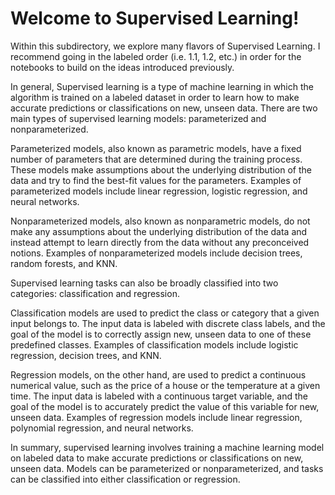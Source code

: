 # Welcome to Supervised Learning!

Within this subdirectory, we explore many flavors of Supervised Learning. I recommend going in the labeled order (i.e. 1.1, 1.2, etc.) in order for the notebooks to build on the ideas introduced previously.

In general, Supervised learning is a type of machine learning in which the algorithm is trained on a labeled dataset in order to learn how to make accurate predictions or classifications on new, unseen data. There are two main types of supervised learning models: parameterized and nonparameterized.

Parameterized models, also known as parametric models, have a fixed number of parameters that are determined during the training process. These models make assumptions about the underlying distribution of the data and try to find the best-fit values for the parameters. Examples of parameterized models include linear regression, logistic regression, and neural networks.

Nonparameterized models, also known as nonparametric models, do not make any assumptions about the underlying distribution of the data and instead attempt to learn directly from the data without any preconceived notions. Examples of nonparameterized models include decision trees, random forests, and KNN.

Supervised learning tasks can also be broadly classified into two categories: classification and regression.

Classification models are used to predict the class or category that a given input belongs to. The input data is labeled with discrete class labels, and the goal of the model is to correctly assign new, unseen data to one of these predefined classes. Examples of classification models include logistic regression, decision trees, and KNN.

Regression models, on the other hand, are used to predict a continuous numerical value, such as the price of a house or the temperature at a given time. The input data is labeled with a continuous target variable, and the goal of the model is to accurately predict the value of this variable for new, unseen data. Examples of regression models include linear regression, polynomial regression, and neural networks.

In summary, supervised learning involves training a machine learning model on labeled data to make accurate predictions or classifications on new, unseen data. Models can be parameterized or nonparameterized, and tasks can be classified into either classification or regression.
